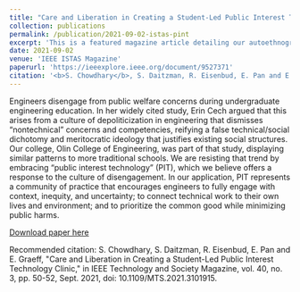 ```yaml
---
title: "Care and Liberation in Creating a Student-Led Public Interest Technology Clinic"
collection: publications
permalink: /publication/2021-09-02-istas-pint
excerpt: 'This is a featured magazine article detailing our autoethnographic reflections on creating a student-led public interest technology clinic.'
date: 2021-09-02
venue: 'IEEE ISTAS Magazine'
paperurl: 'https://ieeexplore.ieee.org/document/9527371'
citation: '<b>S. Chowdhary</b>, S. Daitzman, R. Eisenbud, E. Pan and E. Graeff, "Care and Liberation in Creating a Student-Led Public Interest Technology Clinic," in IEEE Technology and Society Magazine, vol. 40, no. 3, pp. 50-52, Sept. 2021, doi: 10.1109/MTS.2021.3101915.'
---
```

Engineers disengage from public welfare concerns during undergraduate engineering education. In her widely cited study, Erin Cech argued that this arises from a culture of depoliticization in engineering that dismisses “nontechnical” concerns and competencies, reifying a false technical/social dichotomy and meritocratic ideology that justifies existing social structures. Our college, Olin College of Engineering, was part of that study, displaying similar patterns to more traditional schools. We are resisting that trend by embracing “public interest technology” (PIT), which we believe offers a response to the culture of disengagement. In our application, PIT represents a community of practice that encourages engineers to fully engage with context, inequity, and uncertainty; to connect technical work to their own lives and environment; and to prioritize the common good while minimizing public harms.

[Download paper here](http://shreyac.me/files/istas.pdf)

Recommended citation: S. Chowdhary, S. Daitzman, R. Eisenbud, E. Pan and E. Graeff, "Care and Liberation in Creating a Student-Led Public Interest Technology Clinic," in IEEE Technology and Society Magazine, vol. 40, no. 3, pp. 50-52, Sept. 2021, doi: 10.1109/MTS.2021.3101915.